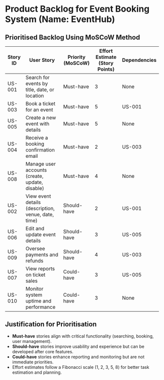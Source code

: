 # Product Backlog for Event Booking System (Name: EventHub)

## Prioritised Backlog Using MoSCoW Method

| Story ID | User Story | Priority (MoSCoW) | Effort Estimate (Story Points) | Dependencies |
|----------|-----------|------------------|------------------------------|--------------|
| US-001 | Search for events by title, date, or location | Must-have | 3 | None |
| US-003 | Book a ticket for an event | Must-have | 5 | US-001 |
| US-005 | Create a new event with details | Must-have | 5 | None |
| US-004 | Receive a booking confirmation email | Must-have | 2 | US-003 |
| US-008 | Manage user accounts (create, update, disable) | Must-have | 4 | None |
| US-002 | View event details (description, venue, date, time) | Should-have | 2 | US-001 |
| US-006 | Edit and update event details | Should-have | 3 | US-005 |
| US-009 | Oversee payments and refunds | Should-have | 4 | US-003 |
| US-007 | View reports on ticket sales | Could-have | 3 | US-005 |
| US-010 | Monitor system uptime and performance | Could-have | 3 | None |

## Justification for Prioritisation
- **Must-have** stories align with critical functionality (searching, booking, user management).
- **Should-have** stories improve usability and experience but can be developed after core features.
- **Could-have** stories enhance reporting and monitoring but are not immediate priorities.
- Effort estimates follow a Fibonacci scale (1, 2, 3, 5, 8) for better task estimation and planning.

